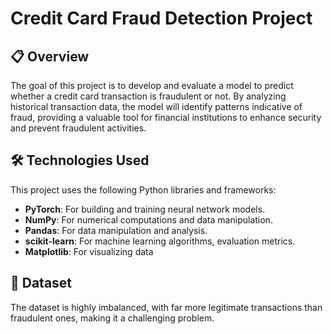 # Credit Card Fraud Detection Project

## 📋 Overview
The goal of this project is to develop and evaluate a model to predict whether a credit card transaction is fraudulent or not. By analyzing historical transaction data, the model will identify patterns indicative of fraud, providing a valuable tool for financial institutions to enhance security and prevent fraudulent activities.

## 🛠️ Technologies Used
This project uses the following Python libraries and frameworks:
- **PyTorch**: For building and training neural network models.
- **NumPy**: For numerical computations and data manipulation.
- **Pandas**: For data manipulation and analysis.
- **scikit-learn**: For machine learning algorithms, evaluation metrics.
- **Matplotlib**: For visualizing data

## 🔢 Dataset
The dataset is highly imbalanced, with far more legitimate transactions than fraudulent ones, making it a challenging problem.

